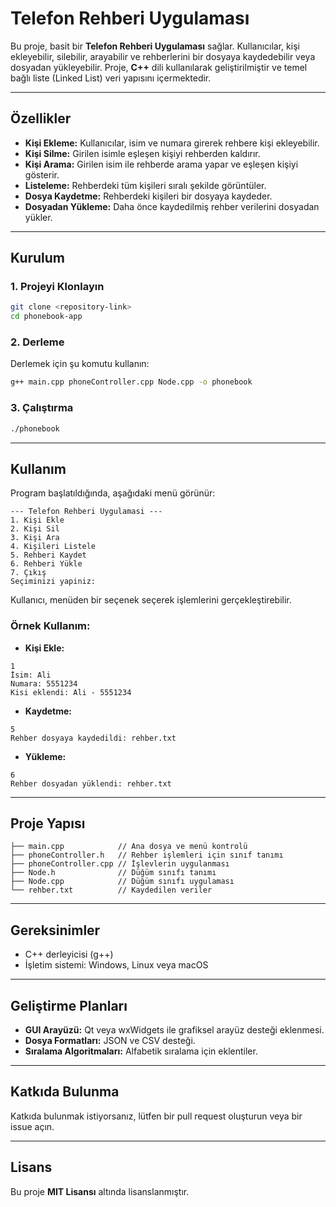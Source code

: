# Telefon Rehberi Uygulaması

Bu proje, basit bir **Telefon Rehberi Uygulaması** sağlar. Kullanıcılar, kişi ekleyebilir, silebilir, arayabilir ve rehberlerini bir dosyaya kaydedebilir veya dosyadan yükleyebilir. Proje, **C++** dili kullanılarak geliştirilmiştir ve temel bağlı liste (Linked List) veri yapısını içermektedir.

---

## Özellikler
- **Kişi Ekleme:** Kullanıcılar, isim ve numara girerek rehbere kişi ekleyebilir.
- **Kişi Silme:** Girilen isimle eşleşen kişiyi rehberden kaldırır.
- **Kişi Arama:** Girilen isim ile rehberde arama yapar ve eşleşen kişiyi gösterir.
- **Listeleme:** Rehberdeki tüm kişileri sıralı şekilde görüntüler.
- **Dosya Kaydetme:** Rehberdeki kişileri bir dosyaya kaydeder.
- **Dosyadan Yükleme:** Daha önce kaydedilmiş rehber verilerini dosyadan yükler.

---

## Kurulum

### 1. Projeyi Klonlayın
```bash
git clone <repository-link>
cd phonebook-app
```

### 2. Derleme
Derlemek için şu komutu kullanın:
```bash
g++ main.cpp phoneController.cpp Node.cpp -o phonebook
```

### 3. Çalıştırma
```bash
./phonebook
```

---

## Kullanım

Program başlatıldığında, aşağıdaki menü görünür:
```
--- Telefon Rehberi Uygulamasi ---
1. Kişi Ekle
2. Kişi Sil
3. Kişi Ara
4. Kişileri Listele
5. Rehberi Kaydet
6. Rehberi Yükle
7. Çıkış
Seçiminizi yapiniz:
```
Kullanıcı, menüden bir seçenek seçerek işlemlerini gerçekleştirebilir.

### Örnek Kullanım:
- **Kişi Ekle:**
```
1
İsim: Ali
Numara: 5551234
Kisi eklendi: Ali - 5551234
```
- **Kaydetme:**
```
5
Rehber dosyaya kaydedildi: rehber.txt
```
- **Yükleme:**
```
6
Rehber dosyadan yüklendi: rehber.txt
```

---

## Proje Yapısı
```
├── main.cpp            // Ana dosya ve menü kontrolü
├── phoneController.h   // Rehber işlemleri için sınıf tanımı
├── phoneController.cpp // İşlevlerin uygulanması
├── Node.h              // Düğüm sınıfı tanımı
├── Node.cpp            // Düğüm sınıfı uygulaması
└── rehber.txt          // Kaydedilen veriler
```

---

## Gereksinimler
- C++ derleyicisi (g++)
- İşletim sistemi: Windows, Linux veya macOS

---

## Geliştirme Planları
- **GUI Arayüzü:** Qt veya wxWidgets ile grafiksel arayüz desteği eklenmesi.
- **Dosya Formatları:** JSON ve CSV desteği.
- **Sıralama Algoritmaları:** Alfabetik sıralama için eklentiler.

---

## Katkıda Bulunma
Katkıda bulunmak istiyorsanız, lütfen bir pull request oluşturun veya bir issue açın.

---

## Lisans
Bu proje **MIT Lisansı** altında lisanslanmıştır.

